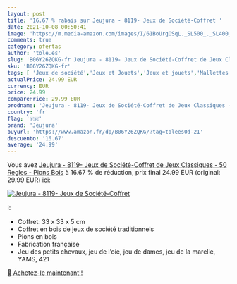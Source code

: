 ```yaml
---
layout: post
title: '16.67 % rabais sur Jeujura - 8119- Jeux de Société-Coffret '
date: 2021-10-08 00:50:41
image: 'https://m.media-amazon.com/images/I/61BoUrgOSqL._SL500_._SL400_.jpg'
comments: true
category: ofertas
author: 'tole.es'
slug: 'B06Y26ZQKG-fr Jeujura - 8119- Jeux de Société-Coffret de Jeux Classiques...'
sku: 'B06Y26ZQKG-fr'
tags: [ 'Jeux de société','Jeux et Jouets','Jeux et jouets','Mallettes de jeux de société','jeujura', ]
actualPrice: 24.99 EUR
currency: EUR
price: 24.99
comparePrice: 29.99 EUR
prodname: 'Jeujura - 8119- Jeux de Société-Coffret de Jeux Classiques - 50 Regles - Pions Bois'
country: 'fr'
flag: '🇫🇷'
brand: 'Jeujura'
buyurl: 'https://www.amazon.fr/dp/B06Y26ZQKG/?tag=tolees0d-21'
descuento: '16.67'
average: '24.99'
---
```


Vous avez [Jeujura - 8119- Jeux de Société-Coffret de Jeux Classiques - 50 Regles - Pions Bois](https://www.amazon.fr/dp/B06Y26ZQKG/?tag=tolees0d-21)  à  16.67 % de réduction, prix final  24.99 EUR (original: 29.99 EUR) ici:

[![Jeujura - 8119- Jeux de Société-Coffret ](https://m.media-amazon.com/images/I/61BoUrgOSqL._SL500_._SL400_.jpg)](https://www.amazon.fr/dp/B06Y26ZQKG/?tag=tolees0d-21)

ℹ️:

- Coffret: 33 x 33 x 5 cm
- Coffret en bois de jeux de société traditionnels
- Pions en bois
- Fabrication française
- Jeu des petits chevaux, jeu de l’oie, jeu de dames, jeu de la marelle, YAMS, 421

[🛒 Achetez-le maintenant!!](https://www.amazon.fr/dp/B06Y26ZQKG/?tag=tolees0d-21)
